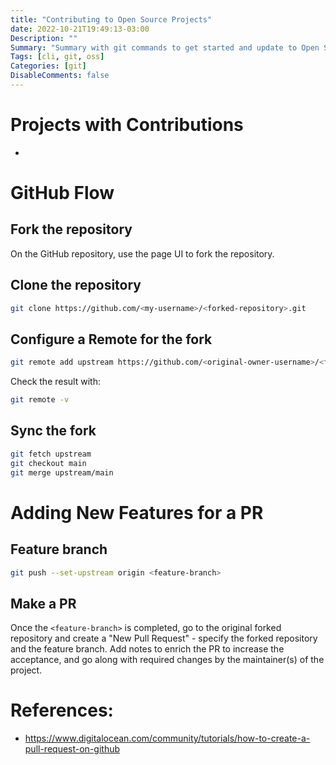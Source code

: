 ```yaml
---
title: "Contributing to Open Source Projects"
date: 2022-10-21T19:49:13-03:00
Description: ""
Summary: "Summary with git commands to get started and update to Open Source on GitHub"
Tags: [cli, git, oss]
Categories: [git]
DisableComments: false
---
```


# Projects with Contributions
- 

# GitHub Flow

## Fork the repository

On the GitHub repository, use the page UI to fork the repository.

## Clone the repository

```bash
git clone https://github.com/<my-username>/<forked-repository>.git
```

## Configure a Remote for the fork

```bash
git remote add upstream https://github.com/<original-owner-username>/<forked-repository>.git
```

Check the result with:

```bash
git remote -v
```

## Sync the fork

```bash
git fetch upstream
git checkout main
git merge upstream/main
```

# Adding New Features for a PR

## Feature branch

```bash
git push --set-upstream origin <feature-branch>
```

## Make a PR

Once the `<feature-branch>`  is completed, go to the original forked repository and create a "New Pull Request" - specify the forked repository and the feature branch. Add notes to enrich the PR to increase the acceptance, and go along with required changes by the maintainer(s) of the project.

# References:
- https://www.digitalocean.com/community/tutorials/how-to-create-a-pull-request-on-github